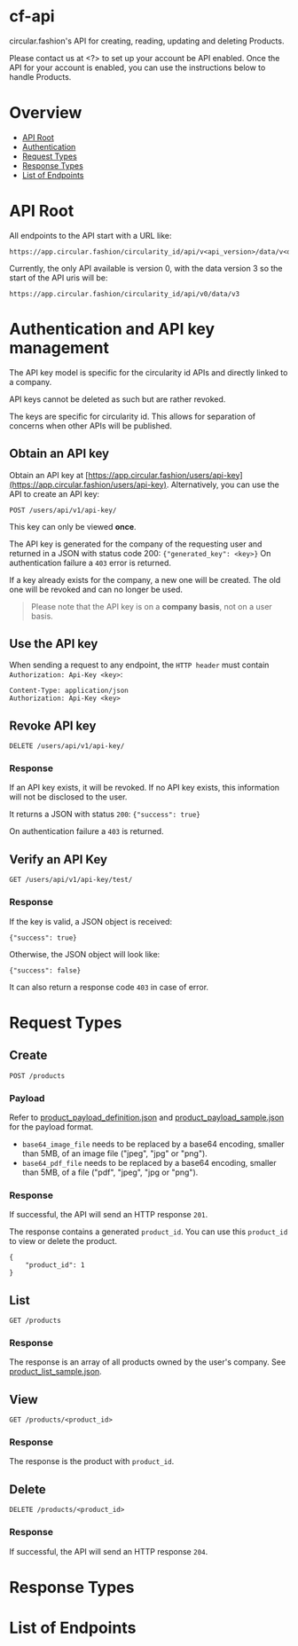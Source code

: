 # cf-api
circular.fashion's API for creating, reading, updating and deleting Products.

Please contact us at <?> to set up your account be API enabled.
Once the API for your account is enabled, you can use the instructions below to handle Products.

# Overview

* [API Root](#api-root)
* [Authentication](#authentication)
* [Request Types](#request-types)
* [Response Types](#response-types)
* [List of Endpoints](#list-of-endpoints)

# API Root
All endpoints to the API start with a URL like:
```
https://app.circular.fashion/circularity_id/api/v<api_version>/data/v<data_version>
```

Currently, the only API available is version 0, with the data version 3 so the start of the API uris will be:
```
https://app.circular.fashion/circularity_id/api/v0/data/v3
```

# Authentication and API key management
The API key model is specific for the circularity id APIs and directly linked to a company. 

API keys cannot be deleted as such but are rather revoked. 

The keys are specific for circularity id. This allows for separation of concerns when other APIs will be published.

## Obtain an API key
Obtain an API key at [https://app.circular.fashion/users/api-key](https://app.circular.fashion/users/api-key).
Alternatively, you can use the API to create an API key:
```
POST /users/api/v1/api-key/
```
This key can only be viewed **once**.

The API key is generated for the company of the requesting user and returned in a JSON with status code 200:
`{"generated_key": <key>}` On authentication failure a `403` error is returned.

If a key already exists for the company, a new one will be created. The old one will be revoked and can no longer be used.

> Please note that the API key is on a **company basis**, not on a user basis.

## Use the API key
When sending a request to any endpoint, the `HTTP header` must contain `Authorization: Api-Key <key>`:
```
Content-Type: application/json
Authorization: Api-Key <key>
```

## Revoke API key
```
DELETE /users/api/v1/api-key/
```
### Response
If an API key exists, it will be revoked. If no API key exists, this information will not be disclosed to the user.

It returns a JSON with status `200`: `{"success": true}`

On authentication failure a `403` is returned.

## Verify an API Key
```
GET /users/api/v1/api-key/test/
```
### Response
If the key is valid, a JSON object is received:
```
{"success": true}
```
Otherwise, the JSON object will look like:
```
{"success": false}
```

It can also return a response code `403` in case of error.

# Request Types
## Create
```
POST /products
```
### Payload
Refer to [product_payload_definition.json](product_payload_definition.json) and [product_payload_sample.json](product_payload_sample.json) for the payload format.

- `base64_image_file` needs to be replaced by a base64 encoding, smaller than 5MB, of an image file ("jpeg", "jpg" or "png").
- `base64_pdf_file` needs to be replaced by a base64 encoding, smaller than 5MB, of a file ("pdf", "jpeg", "jpg or "png").

### Response
If successful, the API will send an HTTP response `201`.

The response contains a generated `product_id`. You can use this `product_id` to view or delete the product.
```
{
    "product_id": 1
}
```
## List
```
GET /products
```
### Response
The response is an array of all products owned by the user's company. See [product_list_sample.json](product_list_sample.json).
## View
```
GET /products/<product_id>
```
### Response
The response is the product with `product_id`.
## Delete
```
DELETE /products/<product_id>
```
### Response
If successful, the API will send an HTTP response `204`.

# Response Types

# List of Endpoints